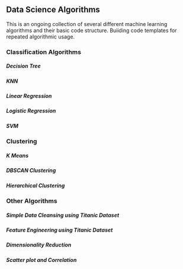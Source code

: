 ## Data Science Algorithms

This is an ongoing collection of several different machine learning algorithms and their basic code structure. Buiiding code templates for repeated algorithmic usage. 

### Classification Algorithms
##### Decision Tree
##### KNN
##### Linear Regression
##### Logistic Regression
##### SVM

### Clustering
##### K Means
##### DBSCAN Clustering
##### Hierarchical Clustering


### Other Algorithms
##### Simple Data Cleansing using Titanic Dataset
##### Feature Engineering using Titanic Dataset
##### Dimensionality Reduction
##### Scatter plot and Correlation
